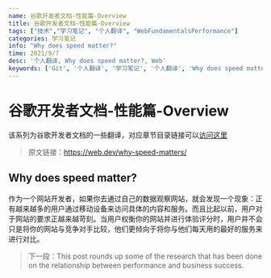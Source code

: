```yaml
---
name: 谷歌开发者文档-性能篇-Overview
title: 谷歌开发者文档-性能篇-Overview
tags: ["技术","学习笔记", "个人翻译", "WebFundamentalsPerformance"]
categories: 学习笔记
info: "Why does speed matter?"
time: 2021/9/7
desc: '个人翻译, Why does speed matter?, Web'
keywords: ['Git', '个人翻译', '学习笔记', '个人翻译', 'Why does speed matter']
---
```


# 谷歌开发者文档-性能篇-Overview

该系列为谷歌开发者文档的一些翻译，对应章节目录链接可以[访问这里](https://developers.google.com/web/fundamentals?hl=zh-cn)

> 原文链接：https://web.dev/why-speed-matters/

## Why does speed matter?

作为一个网站开发者，如果你去通过自己的数据观察网站，就会发现一个现象：正有越来越多的用户通过移动设备来访问具体的内容和服务。而且比起以前，用户对于网站的要求正越来越苛刻。当用户权衡你的网站并进行体验评分时，用户并不会只是将你的网站与竞争对手比较，他们更倾向于将你与他们每天用的最好的服务来进行对比。

> 下一段：This post rounds up some of the research that has been done on the relationship between performance and business success.